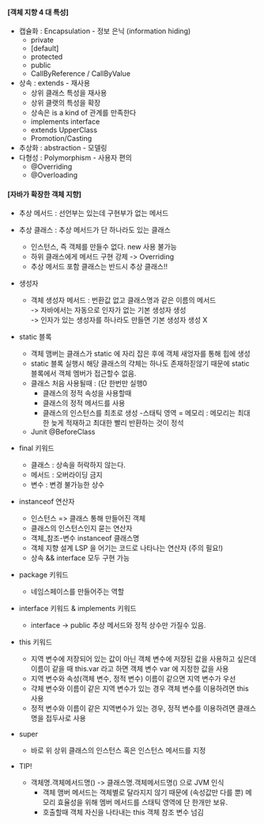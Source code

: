 #### [객체 지향 4 대 특성]

-   캡슐화 : Encapsulation - 정보 은닉 (information hiding)
    -   private
    -   [default]
    -   protected
    -   public
    -   CallByReference / CallByValue
-   상속 : extends - 재사용
    -   상위 클래스 특성을 재사용
    -   상위 클랫의 특성을 확장
    -   상속은 is a kind of 관계를 만족한다
    -   implements interface
    -   extends UpperClass
    -   Promotion/Casting
-   추상화 : abstraction - 모델링
-   다형성 : Polymorphism - 사용자 편의
    -   @Overriding
    -   @Overloading

#### [자바가 확장한 객체 지향]

-   추상 메서드 : 선언부는 있는데 구현부가 없는 메서드
    
-   추상 클래스 : 추상 메서드가 단 하나라도 있는 클래스
    
    -   인스턴스, 즉 객체를 만들수 없다. new 사용 불가능
    -   하위 클래스에게 메서드 구현 강제 -> Overriding
    -   추상 메서드 포함 클래스는 반드시 추상 클래스!!
-   생성자
    
    -   객체 생성자 메서드 : 번환값 없고 클래스명과 같은 이름의 메서드  
        -> 자바에서는 자동으로 인자가 없는 기본 생성자 생성  
        -> 인자가 있는 생성자를 하나라도 만들면 기본 생성자 생성 X  
        
-   static 블록
    
    -   객체 맴버는 클래스가 static 에 자리 잡은 후에 객체 새엉자를 통해 힙에 생성
    -   static 블록 실행시 해당 클래스의 갹체는 하나도 존재하짇않기 때문에 static 블록에서 객체 멤버가 접근할수 없음.
    -   클래스 처음 사용될때 : (단 한번만 실행0
        -   클래스의 정적 속성을 사용할때
        -   클래스의 정적 메서드를 사용
        -   클래스의 인스턴스를 최초로 생성 -스태틱 영역 = 메모리 : 메모리는 최대한 늦게 적재하고 최대한 빨리 반환하는 것이 정석
    -   Junit @BeforeClass
-   final 키워드
    
    -   클래스 : 상속을 허락하지 않는다.
    -   메서드 : 오버라이딩 금지
    -   변수 : 변경 불가능한 상수
-   instanceof 연산자
    
    -   인스턴스 => 클래스 통해 만들어진 객체
    -   클래스의 인스턴스인지 묻는 연산자
    -   객체_참조-변수 instanceof 클래스명
    -   객체 지향 설계 LSP 을 어기는 코드로 나타나는 연산자 (주의 필요!)
    -   상속 && interface 모두 구현 가능
-   package 키워드
    
    -   네임스페이스를 만들어주는 역할
-   interface 키워드 & implements 키워드
    
    -   interface -> public 추상 메서드와 정적 상수만 가질수 있음.
-   this 키워드
    
    -   지역 변수에 저장되어 있는 값이 아닌 객체 변수에 저장된 값을 사용하고 싶은데 이름이 같을 때 this.var 라고 하면 객체 변수 var 에 지정한 값을 사용
    -   지역 변수와 속성(객체 변수, 정적 변수) 이름이 같으면 지역 변수가 우선
    -   갹체 변수와 이름이 같은 지역 변수가 있는 경우 객체 변수를 이용하려면 this 사용
    -   정적 변수와 이름이 같은 지역변수가 있는 경우, 정적 변수를 이용하려면 클래스명을 접두사로 사용
-   super
    
    -   바로 위 상위 클래스의 인스턴스 혹은 인스턴스 메서드를 지정
-   TIP!
    
    -   객체명.객체메서드명() -> 클래스명.객체메서드명() 으로 JVM 인식
        -   객체 맴버 메서드는 객체별로 달라지지 않기 때문에 (속성값만 다를 뿐) 메모리 효율성을 위해 멤버 메서드를 스태틱 영역에 단 한개만 보유.
        -   호출할때 객체 자신을 나타내는 this 객체 참조 변수 넘김